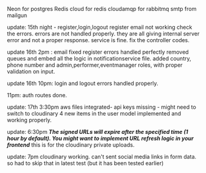 Neon for postgres
Redis cloud for redis
cloudamqp for rabbitmq
smtp from mailgun


update: 15th night - register,login,logout
register email not working
check the errors. errors are not handled properly. they are all giving internal server error and not a proper response.
service is fine. fix the controller codes.

update 16th 2pm :
email fixed
register errors handled perfectly
removed queues and embed all the logic in notificationservice file.
added country, phone number and admin,performer,eventmanager roles, with proper validation on input.

update 16th 10pm:
login and logout errors handled properly.

11pm:
auth routes done.

update: 17th 3:30pm
aws files integrated- api keys missing - might need to switch to cloudinary
4 new items in the user model implemented and working properly.


update: 6:30pm
***The signed URLs will expire after the specified time (1 hour by default). You might want to implement URL refresh logic in your frontend***
this is for the cloudinary private uploads.

update: 7pm
cloudinary working.
can't sent social media links in form data. so had to skip that in latest test (but it has been tested earlier)